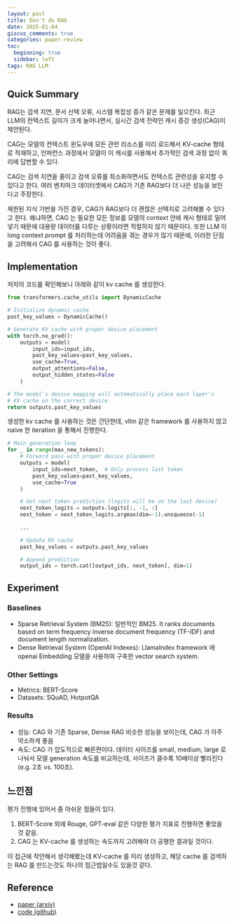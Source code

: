 ```yaml
---
layout: post
title: Don't do RAG
date: 2025-01-04
giscus_comments: true
categories: paper-review
toc:
  beginning: true
  sidebar: left
tags: RAG LLM
---
```


## Quick Summary

RAG는 검색 지연, 문서 선택 오류, 시스템 복잡성 증가 같은 문제를 일으킨다. 최근 LLM의 컨텍스트 길이가 크게 늘어나면서, 실시간 검색 전략인 캐시 증강 생성(CAG)이 제안된다.

CAG는 모델의 컨텍스트 윈도우에 모든 관련 리소스를 미리 로드해서 KV-cache 형태로 적재하고, 인퍼런스 과정에서 모델이 이 캐시를 사용해서 추가적인 검색 과정 없이 쿼리에 답변할 수 있다.

CAG는 검색 지연을 줄이고 검색 오류를 최소화하면서도 컨텍스트 관련성을 유지할 수 있다고 한다. 여러 벤치마크 데이터셋에서 CAG가 기존 RAG보다 더 나은 성능을 보인다고 주장한다.

제한된 지식 기반을 가진 경우, CAG가 RAG보다 더 괜찮은 선택지로 고려해볼 수 있다고 한다. 왜냐하면, CAG 는 필요한 모든 정보를 모델의 context 안에 캐시 형태로 밀어 넣기 때문에 대용량 데이터를 다루는 상황이라면 적절하지 않기 때문이다. 또한 LLM 이 long context prompt 를 처리하는데 어려움을 겪는 경우가 많기 때문에, 이러한 단점을 고려해서 CAG 를 사용하는 것이 좋다.

## Implementation

저자의 코드를 확인해보니 아래와 같이 kv cache 를 생성한다.

```python
from transformers.cache_utils import DynamicCache

# Initialize dynamic cache
past_key_values = DynamicCache()

# Generate KV cache with proper device placement
with torch.no_grad():
    outputs = model(
        input_ids=input_ids,
        past_key_values=past_key_values,
        use_cache=True,
        output_attentions=False,
        output_hidden_states=False
    )

# The model's device mapping will automatically place each layer's
# KV cache on the correct device
return outputs.past_key_values
```

생성한 kv cache 를 사용하는 것은 간단한데, vllm 같은 framework 를 사용하지 않고 naive 한 iteration 을 통해서 진행한다. 

```python
# Main generation loop
for _ in range(max_new_tokens):
    # Forward pass with proper device placement
    outputs = model(
        input_ids=next_token,  # Only process last token
        past_key_values=past_key_values,
        use_cache=True
    )

    # Get next token prediction (logits will be on the last device)
    next_token_logits = outputs.logits[:, -1, :]
    next_token = next_token_logits.argmax(dim=-1).unsqueeze(-1)
    
    ...

    # Update KV cache
    past_key_values = outputs.past_key_values

    # Append prediction
    output_ids = torch.cat([output_ids, next_token], dim=1)
```

## Experiment

### Baselines

- Sparse Retrieval System (BM25): 일반적인 BM25. It ranks documents based on term frequency inverse document frequency (TF-IDF) and document length normalization.
- Dense Retrieval System (OpenAI Indexes): LlamaIndex framework 에 openai Embedding 모델을 사용하여 구축한 vector search system.

### Other Settings

- Metrics: BERT-Score
- Datasets: SQuAD, HotpotQA

### Results

- 성능: CAG 와 기존 Sparse, Dense RAG 비슷한 성능을 보이는데, CAG 가 아주 약소하게 좋음
- 속도: CAG 가 압도적으로 빠른편이다. 데이터 사이즈를 small, medium, large 로 나눠서 모델 generation 속도를 비교하는데, 사이즈가 클수록 10배이상 빨라진다 (e.g. 2초 vs. 100초).

## 느낀점

평가 진행에 있어서 좀 아쉬운 점들이 있다.

1. BERT-Score 외에 Rouge, GPT-eval 같은 다양한 평가 지표로 진행하면 좋았을 것 같음.
2. CAG 는 KV-cache 를 생성하는 속도까지 고려해야 더 공평한 결과일 것이다.

이 접근에 착안해서 생각해봤는데 KV-cache 를 미리 생성하고, 해당 cache 를 검색하는 RAG 를 만드는것도 하나의 접근법일수도 있을것 같다.

## Reference

- [paper (arxiv)](https://arxiv.org/abs/2412.15605)
- [code (github)](https://github.com/hhhuang/cag)
